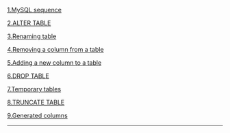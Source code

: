 [1.MySQL sequence](#1)

[2.ALTER TABLE ](#2)

[3.Renaming table](#3)

[4.Removing a column from a table](#4)

[5.Adding a new column to a table](#5)

[6.DROP TABLE](#6)

[7.Temporary tables](#7)

[8.TRUNCATE TABLE](#8)

[9.Generated columns](#9)


------

<a name ="1"></a>
<a name ="2"></a>
<a name ="3"></a>
<a name ="4"></a>
<a name ="5"></a>
<a name ="6"></a>
<a name ="7"></a>
<a name ="8"></a>
<a name ="9"></a>